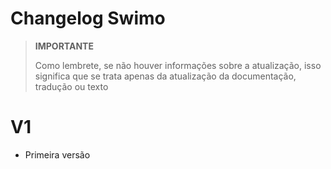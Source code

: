 # Changelog Swimo

>**IMPORTANTE**
>
>Como lembrete, se não houver informações sobre a atualização, isso significa que se trata apenas da atualização da documentação, tradução ou texto

# V1

- Primeira versão
